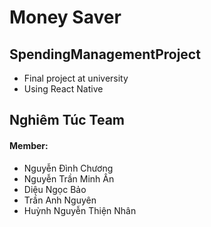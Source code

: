 # Money Saver
## SpendingManagementProject
* Final project at university
* Using React Native
## Nghiêm Túc Team
#### Member:
* Nguyễn Đình Chương
* Nguyễn Trần Minh Ân
* Diệu Ngọc Bảo
* Trần Anh Nguyên
* Huỳnh Nguyễn Thiện Nhân